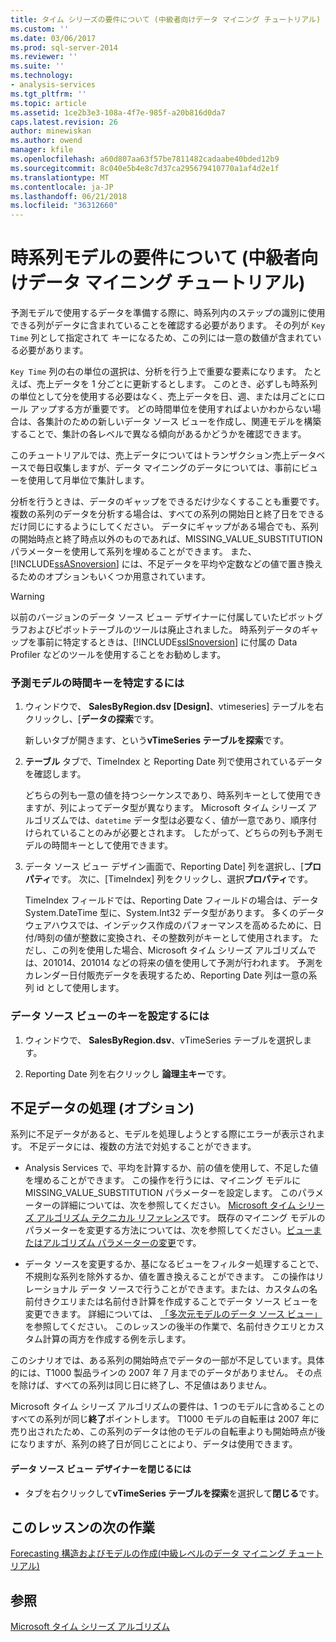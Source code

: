 ```yaml
---
title: タイム シリーズの要件について (中級者向けデータ マイニング チュートリアル) をモデル化 |Microsoft ドキュメント
ms.custom: ''
ms.date: 03/06/2017
ms.prod: sql-server-2014
ms.reviewer: ''
ms.suite: ''
ms.technology:
- analysis-services
ms.tgt_pltfrm: ''
ms.topic: article
ms.assetid: 1ce2b3e3-108a-4f7e-985f-a20b816d0da7
caps.latest.revision: 26
author: minewiskan
ms.author: owend
manager: kfile
ms.openlocfilehash: a60d807aa63f57be7811482cadaabe40bded12b9
ms.sourcegitcommit: 8c040e5b4e8c7d37ca295679410770a1af4d2e1f
ms.translationtype: MT
ms.contentlocale: ja-JP
ms.lasthandoff: 06/21/2018
ms.locfileid: "36312660"
---
```

# <a name="understanding-the-requirements-for-a-time-series-model-intermediate-data-mining-tutorial"></a>時系列モデルの要件について (中級者向けデータ マイニング チュートリアル)
  予測モデルで使用するデータを準備する際に、時系列内のステップの識別に使用できる列がデータに含まれていることを確認する必要があります。 その列が `Key Time` 列として指定されて キーになるため、この列には一意の数値が含まれている必要があります。  
  
 `Key Time` 列の右の単位の選択は、分析を行う上で重要な要素になります。 たとえば、売上データを 1 分ごとに更新するとします。 このとき、必ずしも時系列の単位として分を使用する必要はなく、売上データを日、週、または月ごとにロール アップする方が重要です。 どの時間単位を使用すればよいかわからない場合は、各集計のための新しいデータ ソース ビューを作成し、関連モデルを構築することで、集計の各レベルで異なる傾向があるかどうかを確認できます。  
  
 このチュートリアルでは、売上データについてはトランザクション売上データベースで毎日収集しますが、データ マイニングのデータについては、事前にビューを使用して月単位で集計します。  
  
 分析を行うときは、データのギャップをできるだけ少なくすることも重要です。 複数の系列のデータを分析する場合は、すべての系列の開始日と終了日をできるだけ同じにするようにしてください。 データにギャップがある場合でも、系列の開始時点と終了時点以外のものであれば、MISSING_VALUE_SUBSTITUTION パラメーターを使用して系列を埋めることができます。 また、[!INCLUDE[ssASnoversion](../includes/ssasnoversion-md.md)] には、不足データを平均や定数などの値で置き換えるためのオプションもいくつか用意されています。  
  
> [!WARNING]  
>  以前のバージョンのデータ ソース ビュー デザイナーに付属していたピボットグラフおよびピボットテーブルのツールは廃止されました。 時系列データのギャップを事前に特定するときは、[!INCLUDE[ssISnoversion](../includes/ssisnoversion-md.md)] に付属の Data Profiler などのツールを使用することをお勧めします。  
  
### <a name="to-identify-the-time-key-for-the-forecasting-model"></a>予測モデルの時間キーを特定するには  
  
1.  ウィンドウで、 **SalesByRegion.dsv [Design]**、vtimeseries] テーブルを右クリックし、[**データの探索**です。  
  
     新しいタブが開きます、という**vTimeSeries テーブルを探索**です。  
  
2.  **テーブル** タブで、TimeIndex と Reporting Date 列で使用されているデータを確認します。  
  
     どちらの列も一意の値を持つシーケンスであり、時系列キーとして使用できますが、列によってデータ型が異なります。 Microsoft タイム シリーズ アルゴリズムでは、`datetime` データ型は必要なく、値が一意であり、順序付けられていることのみが必要とされます。 したがって、どちらの列も予測モデルの時間キーとして使用できます。  
  
3.  データ ソース ビュー デザイン画面で、Reporting Date] 列を選択し、[**プロパティ**です。 次に、[TimeIndex] 列をクリックし、選択**プロパティ**です。  
  
     TimeIndex フィールドでは、Reporting Date フィールドの場合は、データ System.DateTime 型に、System.Int32 データ型があります。 多くのデータ ウェアハウスでは、インデックス作成のパフォーマンスを高めるために、日付/時刻の値が整数に変換され、その整数列がキーとして使用されます。 ただし、この列を使用した場合、Microsoft タイム シリーズ アルゴリズムでは、201014、201014 などの将来の値を使用して予測が行われます。 予測をカレンダー日付販売データを表現するため、Reporting Date 列は一意の系列 id として使用します。  
  
### <a name="to-set-the-key-in-the-data-source-view"></a>データ ソース ビューのキーを設定するには  
  
1.  ウィンドウで、 **SalesByRegion.dsv**、vTimeSeries テーブルを選択します。  
  
2.  Reporting Date 列を右クリックし  **論理主キー**です。  
  
## <a name="handling-missing-data-optional"></a>不足データの処理 (オプション)  
 系列に不足データがあると、モデルを処理しようとする際にエラーが表示されます。 不足データには、複数の方法で対処することができます。  
  
-   Analysis Services で、平均を計算するか、前の値を使用して、不足した値を埋めることができます。 この操作を行うには、マイニング モデルに MISSING_VALUE_SUBSTITUTION パラメーターを設定します。 このパラメーターの詳細については、次を参照してください。 [Microsoft タイム シリーズ アルゴリズム テクニカル リファレンス](../../2014/analysis-services/data-mining/microsoft-time-series-algorithm-technical-reference.md)です。 既存のマイニング モデルのパラメーターを変更する方法については、次を参照してください。[ビューまたはアルゴリズム パラメーターの変更](../../2014/analysis-services/data-mining/view-or-change-algorithm-parameters.md)です。  
  
-   データ ソースを変更するか、基になるビューをフィルター処理することで、不規則な系列を除外するか、値を置き換えることができます。 この操作はリレーショナル データ ソースで行うことができます。または、カスタムの名前付きクエリまたは名前付き計算を作成することでデータ ソース ビューを変更できます。 詳細については、 [「多次元モデルのデータ ソース ビュー」](../analysis-services/multidimensional-models/data-source-views-in-multidimensional-models.md)を参照してください。 このレッスンの後半の作業で、名前付きクエリとカスタム計算の両方を作成する例を示します。  
  
 このシナリオでは、ある系列の開始時点でデータの一部が不足しています。具体的には、T1000 製品ラインの 2007 年 7 月までのデータがありません。 その点を除けば、すべての系列は同じ日に終了し、不足値はありません。  
  
 Microsoft タイム シリーズ アルゴリズムの要件は、1 つのモデルに含めることのすべての系列が同じ**終了**ポイントします。 T1000 モデルの自転車は 2007 年に売り出されたため、この系列のデータは他のモデルの自転車よりも開始時点が後になりますが、系列の終了日が同じことにより、データは使用できます。  
  
#### <a name="to-close-the-data-source-view-designer"></a>データ ソース ビュー デザイナーを閉じるには  
  
-   タブを右クリックして**vTimeSeries テーブルを探索**を選択して**閉じる**です。  
  
## <a name="next-task-in-lesson"></a>このレッスンの次の作業  
 [Forecasting 構造およびモデルの作成&#40;中級レベルのデータ マイニング チュートリアル&#41;](../../2014/tutorials/creating-a-forecasting-structure-and-model-intermediate-data-mining-tutorial.md)  
  
## <a name="see-also"></a>参照  
 [Microsoft タイム シリーズ アルゴリズム](../../2014/analysis-services/data-mining/microsoft-time-series-algorithm.md)  
  
  